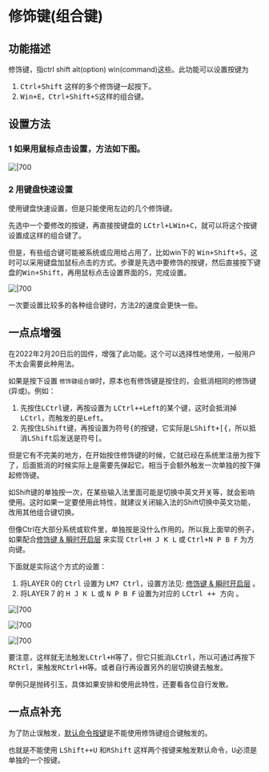 # 修饰键(组合键)
## 功能描述
修饰键，指ctrl shift alt(option) win(command)这些。此功能可以设置按键为
1. <kbd>Ctrl+Shift</kbd> 这样的多个修饰键一起按下。
2. <kbd>Win+E</kbd>，<kbd>Ctrl+Shift+S</kbd>这样的组合键。

## 设置方法

### 1 如果用鼠标点击设置，方法如下图。

![|700](assets/mods-key-01.jpg)

### 2 用键盘快速设置
使用键盘快速设置，但是只能使用左边的几个修饰键。

先选中一个要修改的按键，再直接按键盘的 <kbd>LCtrl+LWin+C</kbd>，就可以将这个按键设置成这样的组合键了。

但是，有些组合键可能被系统或应用给占用了，比如win下的 <kbd>Win+Shift+S</kbd>，这时可以采用键盘加鼠标点击的方式。步骤是先选中要修饰的按键，然后直接按下键盘的<kbd>Win+Shift</kbd>，再用鼠标点击设置界面的<kbd>S</kbd>，完成设置。

![|700](assets/mods-key-02.jpg)

一次要设置比较多的各种组合键时，方法2的速度会更快一些。

## 一点点增强

在2022年2月20日后的固件，增强了此功能。这个可以选择性地使用，一般用户不太会需要此种用法。

如果是按下设置 `修饰键组合键`时，原本也有修饰键是按住的，会抵消相同的修饰键(异或)。例如：
1. 先按住<kbd>LCtrl</kbd>键，再按设置为 <kbd>LCtrl++Left</kbd>的某个键，这时会抵消掉<kbd>LCtrl</kbd>，而触发的是<kbd>Left</kbd>。
2. 先按住<kbd>LShift</kbd>键，再按设置为符号<kbd>{</kbd>的按键，它实际是<kbd>LShift+[{</kbd>，所以抵消<kbd>LShift</kbd>后发送是符号<kbd>[</kbd>。

但是它有不完美的地方，在开始按住修饰键的时候，它就已经在系统里注册为按下了，后面抵消的时候实际上是需要先弹起它。相当于会额外触发一次单独的按下弹起修饰键。

如Shift键的单独按一次，在某些输入法里面可能是切换中英文开关等，就会影响使用。这时如果一定要使用此特性，就建议关闭输入法的Shift切换中英文功能，改用其他组合键切换。

但像Ctrl在大部分系统或软件里，单独按是没什么作用的。所以我上面举的例子，如果配合[修饰键 & 瞬时开启层](edit-keymap/layer-mods.md) 来实现 <kbd>Ctrl+H J K L</kbd>  或  <kbd>Ctrl+N P B F</kbd> 为方向键。

下面就是实际这个方式的设置：
1. 将LAYER 0的 <kbd>Ctrl</kbd> 设置为 <kbd>LM7 Ctrl</kbd>，设置方法见: [修饰键 & 瞬时开启层](edit-keymap/layer-mods.md) 。
2. 将LAYER 7 的 <kbd>H J K L</kbd> 或 <kbd>N P B F</kbd> 设置为对应的 <kbd>LCtrl ++ 方向</kbd> 。

![|700](assets/mods-key-plus-01.jpg)

![|700](assets/mods-key-plus-02.jpg)

![|700](assets/mods-key-plus-03.jpg)

要注意，这样就无法触发<kbd>LCtrl+H</kbd>等了，但它只抵消<kbd>LCtrl</kbd>，所以可通过再按下 <kbd>RCtrl</kbd>，来触发<kbd>RCtrl+H</kbd>等。或者自行再设置另外的层切换键去触发。

举例只是抛砖引玉，具体如果安排和使用此特性，还要看各位自行发散。

## 一点点补充
为了防止误触发，[默认命令按键](magic-commands.md)是不能使用修饰键组合键触发的。

也就是不能使用 <kbd>LShift++U</kbd> 和<kbd>RShift</kbd> 这样两个按键来触发默认命令，<kbd>U</kbd>必须是单独的一个按键。